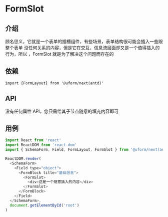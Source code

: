 # FormSlot

## 介绍

顾名思义，它就是一个表单的插槽组件，有些场景，表单结构很可能会插入一些跟整个表单
没任何关系的内容，但是它在交互，信息流层面却又是一个值得插入的行为，所以
，FormSlot 就是为了解决这个问题而存在的

## 依赖

    import {FormLayout} from '@uform/next(antd)'

## API

没有任何属性 API，您只需给其子节点随意的填充内容即可

## 用例

```javascript
import React from 'react'
import ReactDOM from 'react-dom'
import { SchemaForm, Field, FormLayout, FormSlot } from '@uform/next(antd)'

ReactDOM.render(
  <SchemaForm>
    <Field type="object">
      <FormBlock title="基础信息">
        <FormSlot>
          <div>这是一个随意插入的内容</div>
        </FormSlot>
      </FormBlock>
    </Field>
  </SchemaForm>,
  document.getElementById('root')
)
```
